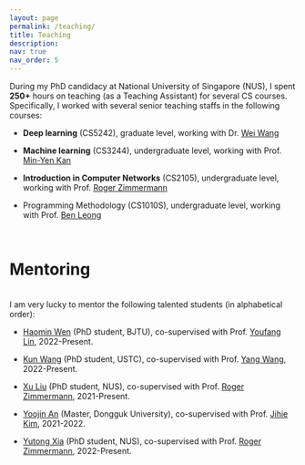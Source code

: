 ```yaml
---
layout: page
permalink: /teaching/
title: Teaching
description: 
nav: true
nav_order: 5
---
```

During my PhD candidacy at National University of Singapore (NUS), I spent **250+** hours on teaching (as a Teaching Assistant) for several CS courses. Specifically, I worked with several senior teaching staffs in the following courses:

- **Deep learning** (CS5242), graduate level, working with Dr. [Wei Wang](https://scholar.google.com/citations?user=46Dd4v4AAAAJ&hl=en)

- **Machine learning** (CS3244), undergraduate level, working with Prof. [Min-Yen Kan](https://www.comp.nus.edu.sg/~kanmy/)

- **Introduction in Computer Networks** (CS2105), undergraduate level, working with Prof. [Roger Zimmermann](https://www.comp.nus.edu.sg/cs/people/rogerz/)

- Programming Methodology (CS1010S), undergraduate level, working with Prof. [Ben Leong](https://www.comp.nus.edu.sg/cs/people/bleong/)

<br>

# Mentoring

<br>
I am very lucky to mentor the following talented students (in alphabetical order):

- [Haomin Wen](https://wenhaomin.github.io/) (PhD student, BJTU), co-supervised with Prof. [Youfang Lin](https://scholar.google.com/citations?user=e8xT-e0AAAAJ&hl=en), 2022-Present.

- [Kun Wang](https://openreview.net/profile?id=~Kun_Wang15) (PhD student, USTC), co-supervised with Prof. [Yang Wang](http://staff.ustc.edu.cn/~angyan/), 2022-Present.

- [Xu Liu](https://scholar.google.co.jp/citations?hl=en&amp;user=JTzLTycAAAAJ) (PhD student, NUS), co-supervised with Prof. [Roger Zimmermann](https://www.comp.nus.edu.sg/cs/people/rogerz/), 2021-Present.

- [Yoojin An](https://www.linkedin.com/in/yoojin-an-254075218/?originalSubdomain=kr) (Master, Dongguk University), co-supervised with Prof. [Jihie Kim](https://sites.google.com/view/jihiekim), 2021-2022.

- [Yutong Xia](https://yutong-xia.github.io/) (PhD student, NUS), co-supervised with Prof. [Roger Zimmermann](https://www.comp.nus.edu.sg/cs/people/rogerz/), 2022-Present.




